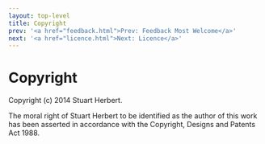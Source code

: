 ```yaml
---
layout: top-level
title: Copyright
prev: '<a href="feedback.html">Prev: Feedback Most Welcome</a>'
next: '<a href="licence.html">Next: Licence</a>'
---
```

# Copyright

Copyright (c) 2014 Stuart Herbert.

The moral right of Stuart Herbert to be identified as the author of this work has been asserted in accordance with the Copyright, Designs and Patents Act 1988.